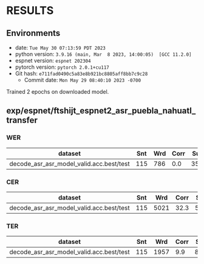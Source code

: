 <!-- Generated by scripts/utils/show_asr_result.sh -->
# RESULTS
## Environments
- date: `Tue May 30 07:13:59 PDT 2023`
- python version: `3.9.16 (main, Mar  8 2023, 14:00:05)  [GCC 11.2.0]`
- espnet version: `espnet 202304`
- pytorch version: `pytorch 2.0.1+cu117`
- Git hash: `e711fad0490c5a83e8b921bc8805aff8bb7c9c28`
  - Commit date: `Mon May 29 08:40:10 2023 -0700`

Trained 2 epochs on downloaded model.

## exp/espnet/ftshijt_espnet2_asr_puebla_nahuatl_transfer
### WER

|dataset|Snt|Wrd|Corr|Sub|Del|Ins|Err|S.Err|
|---|---|---|---|---|---|---|---|---|
|decode_asr_asr_model_valid.acc.best/test|115|786|0.0|35.9|64.1|0.8|100.8|100.0|

### CER

|dataset|Snt|Wrd|Corr|Sub|Del|Ins|Err|S.Err|
|---|---|---|---|---|---|---|---|---|
|decode_asr_asr_model_valid.acc.best/test|115|5021|32.3|59.7|8.0|46.9|114.6|100.0|

### TER

|dataset|Snt|Wrd|Corr|Sub|Del|Ins|Err|S.Err|
|---|---|---|---|---|---|---|---|---|
|decode_asr_asr_model_valid.acc.best/test|115|1957|9.9|87.4|2.7|67.4|157.5|100.0|

